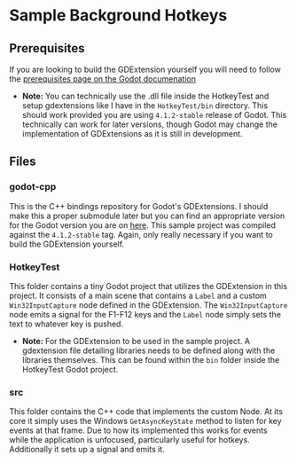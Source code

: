 # Sample Background Hotkeys

## Prerequisites

If you are looking to build the GDExtension yourself you will need to follow the [prerequisites page on the Godot documenation](https://docs.godotengine.org/en/stable/tutorials/scripting/gdextension/gdextension_cpp_example.html) 

- **Note:** You can technically use the .dll file inside the HotkeyTest and setup gdextensions like I have in the `HotkeyTest/bin` directory. This should work provided you are using `4.1.2-stable` release of Godot. This technically can work for later versions, though Godot may change the implementation of GDExtensions as it is still in development.

## Files

### godot-cpp

This is the C++ bindings repository for Godot's GDExtensions. I should make this a proper submodule later but you can find an appropriate version for the Godot version you are on [here](https://github.com/godotengine/godot-cpp). This sample project was compiled against the `4.1.2-stable` tag. Again, only really necessary if you want to build the GDExtension yourself.

### HotkeyTest

This folder contains a tiny Godot project that utilizes the GDExtension in this project. It consists of a main scene that contains a `Label` and a custom `Win32InputCapture` node defined in the GDExtension. The `Win32InputCapture` node emits a signal for the F1-F12 keys and the `Label` node simply sets the text to whatever key is pushed.

- **Note:** For the GDExtension to be used in the sample project. A gdextension file detailing libraries needs to be defined along with the libraries themselves. This can be found within the `bin` folder inside the HotkeyTest Godot project.

### src

This folder contains the C++ code that implements the custom Node. At its core it simply uses the Windows `GetAsyncKeyState` method to listen for key events at that frame. Due to how its implemented this works for events while the application is unfocused, particularly useful for hotkeys. Additionally it sets up a signal and emits it.